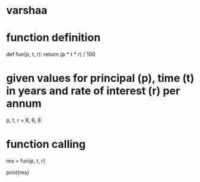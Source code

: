 # varshaa
# function definition
def fun(p, t, r):
    return (p * t * r) / 100

# given values for principal (p), time (t) in years and rate of interest (r) per annum
p, t, r = 8, 6, 8

# function calling 
res = fun(p, t, r)

print(res)
